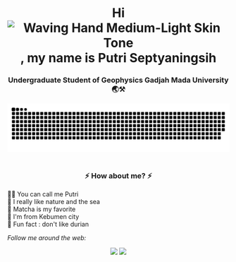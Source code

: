<h1 align="center">Hi <img src="https://raw.githubusercontent.com/Tarikul-Islam-Anik/Animated-Fluent-Emojis/master/Emojis/Hand%20gestures/Waving%20Hand%20Medium-Light%20Skin%20Tone.png" alt="Waving Hand Medium-Light Skin Tone" width="25" height="25" />, my name is Putri Septyaningsih</h1>
<h3 align="center">Undergraduate Student of Geophysics Gadjah Mada University🌏⚒
</h3>
<!--- snake -->
<div align="center">
  <img  src="https://github.com/1999AZZAR/1999AZZAR/blob/main/resources/img/grid-snake.svg"
       alt="snake" /></a>
</div>

<br>
<h3 align="center">⚡️ How about me? ⚡️
<br>
</h3>
  👩🏻 You can call me Putri <br>
  🌊 I really like nature and the sea <br>
  🍵 Matcha is my favorite <br>
  🏡 I'm from Kebumen city <br>
  💫 Fun fact : don't like durian <br>

<i>Follow me around the web:</i>

<p align="center">
<a href="https://linkedin.com/in/AVS1508"><img src="https://www.linkedin.com/in/putri-septyaningsih-890524246/"/></a>
<a href="https://instagram.com/adityavs_"><img src="https://img.shields.io/badge/-@adityavs__-E4405F?style=flat&logo=Instagram&logoColor=white"/></a>
</p>
<br>

  
